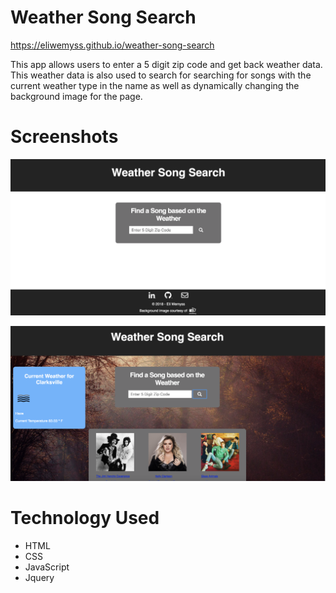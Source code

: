 # Weather Song Search

https://eliwemyss.github.io/weather-song-search


This app allows users to enter a 5 digit zip code and get back weather data. This weather data is also used to search for searching for songs with the current weather type in the name as well as dynamically changing the background image for the page. 

# Screenshots

![](screenshots/screenshot1.png)

![](screenshots/screenshot2.png)



# Technology Used

* HTML
* CSS
* JavaScript
* Jquery
